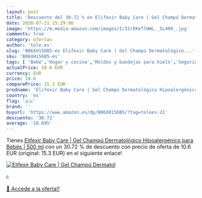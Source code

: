 ```yaml
---
layout: post
title: 'Descuento del 30.72 % en Elifexir Baby Care | Gel Champú Dermatol'
date: 2020-07-21 15:29:06
image: 'https://m.media-amazon.com/images/I/31rEKeTlHWL._SL400_.jpg'
comments: true
category: ofertas
author: 'tole.es'
slug: 'B06XH156B5-es Elifexir Baby Care | Gel Champú Dermatológico...'
sku: 'B06XH156B5-es'
tags: [ 'Bebé','Hogar y cocina','Moldes y bandejas para hielo','Seguridad','Utensilios de bar','Utensilios de cocina','Vigilabebés','bebés', ]
actualPrice: 10.6 EUR
currency: EUR
price: 10.6
comparePrice: 15.3 EUR
prodname: 'Elifexir Baby Care | Gel Champú Dermatológico Hipoalergénico para Bebés | 500 ml'
country: 'es'
flag: '🇪🇸'
brand: ''
buyurl: 'https://www.amazon.es/dp/B06XH156B5/?tag=tolees-21'
descuento: '30.72'
average: '10.695'
---
```


Tienes [Elifexir Baby Care | Gel Champú Dermatológico Hipoalergénico para Bebés | 500 ml](https://www.amazon.es/dp/B06XH156B5/?tag=tolees-21) con un 30.72 % de descuento con precio de oferta de 10.6 EUR (original: 15.3 EUR) en el siguiente enlace!

[![Elifexir Baby Care | Gel Champú Dermatol](https://m.media-amazon.com/images/I/31rEKeTlHWL._SL400_.jpg)](https://www.amazon.es/dp/B06XH156B5/?tag=tolees-21)

ℹ️:


[🛒 Accede a la oferta!!](https://www.amazon.es/dp/B06XH156B5/?tag=tolees-21)
